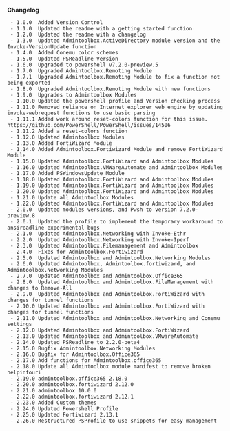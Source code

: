 **Changelog**

     - 1.0.0  Added Version Control
     - 1.1.0  Updated the readme with a getting started function
     - 1.2.0  Updated the readme with a changelog
     - 1.3.0  Updated Admintoolbox.ActiveDirectory module version and the Invoke-VersionUpdate function
     - 1.4.0  Added Conemu color schemes
     - 1.5.0  Updated PSReadline Version
     - 1.6.0  Upgraded to powershell v7.2.0-preview.5
     - 1.7.0  Upgraded Admintoolbox.Remoting Module
     - 1.7.1  Upgraded Admintoolbox.Remoting Module to fix a function not being exported
     - 1.8.0  Upgraded Admintoolbox.Remoting Module with new functions
     - 1.9.0  Upgrades to Admintoolbox Modules
     - 1.10.0 Updated the powershell profile and Version checking process
     - 1.11.0 Removed reliance on Internet explorer web engine by updating invoke-webrequest functions to use basic parsing
     - 1.11.1 Added work around reset-colors function for this issue. https://github.com/PowerShell/PowerShell/issues/14506
     - 1.11.2 Added a reset-colors function
     - 1.12.0 Updated Admintoolbox Modules
     - 1.13.0 Added FortiWizard Module
     - 1.14.0 Added Admintoolbox.Fortiwizard Module and remove FortiWizard Module
     - 1.15.0 Updated Admintoolbox.FortiWizard and Admintoolbox Modules
     - 1.16.0 Updated Admintoolbox.VMWareAutomate and Admintoolbox Modules
     - 1.17.0 Added PSWindowsUpdate Module
     - 1.18.0 Updated Admintoolbox.FortiWizard and Admintoolbox Modules
     - 1.19.0 Updated Admintoolbox.FortiWizard and Admintoolbox Modules
     - 1.20.0 Updated Admintoolbox.FortiWizard and Admintoolbox Modules
     - 1.21.0 Update all Admintoolbox Modules
     - 1.22.0 Updated Admintoolbox.FortiWizard and Admintoolbox Modules
     - 2.0.0  Updated modules versions, and Pwsh to version 7.2.0-preview.8
     - 2.0.1  Updated the profile to implement the temporary workaround to ansireadline experimental bugs
     - 2.1.0  Updated Admintoolbox.Networking with Invoke-Ethr
     - 2.2.0  Updated Admintoolbox.Networking with Invoke-Iperf
     - 2.3.0  Updated Admintoolbox.Filemanagement and Admintoolbox
     - 2.4.0  Fixes for Admintoolbox.Fortiwizard
     - 2.5.0  Updated Admintoolbox and Admintoolbox.Networking Modules
     - 2.6.0  Updated Admintoolbox, Admintoolbox.fortiwizard, and Admintoolbox.Networking Modules
     - 2.7.0  Updated Admintoolbox and Admintoolbox.Office365
     - 2.8.0  Updated Admintoolbox and Admintoolbox.FileManagement with changes to Remove-All
     - 2.9.0  Updated Admintoolbox and Admintoolbox.FortiWizard with changes for tunnel functions
     - 2.10.0 Updated Admintoolbox and Admintoolbox.FortiWizard with changes for tunnel functions
     - 2.11.0 Updated Admintoolbox and Admintoolbox.Networking and Conemu settings
     - 2.12.0 Updated Admintoolbox and Admintoolbox.FortiWizard
     - 2.13.0 Updated Admintoolbox and Admintoolbox.VMwareAutomate
     - 2.14.0 Updated PSReadline to 2.2.0-beta4
     - 2.15.0 Bugfix Admintoolbox.Networking Modules
     - 2.16.0 Bugfix for Admintoolbox.Office365
     - 2.17.0 Add functions for Admintoolbox.office365
     - 2.18.0 Update all Admintoolbox module manifest to remove broken helpinfouri
     - 2.19.0 admintoolbox.office365 2.18.0
     - 2.20.0 admintoolbox.fortiwizard 2.12.0
     - 2.21.0 admintoolbox 10.0.0
     - 2.22.0 admintoolbox.fortiwizard 2.12.1
     - 2.23.0 Added Custom themes
     - 2.24.0 Updated Powershell Profile
     - 2.25.0 Updated Fortiwizard 2.13.1
     - 2.26.0 Restructured PSProfile to use snippets for easy management